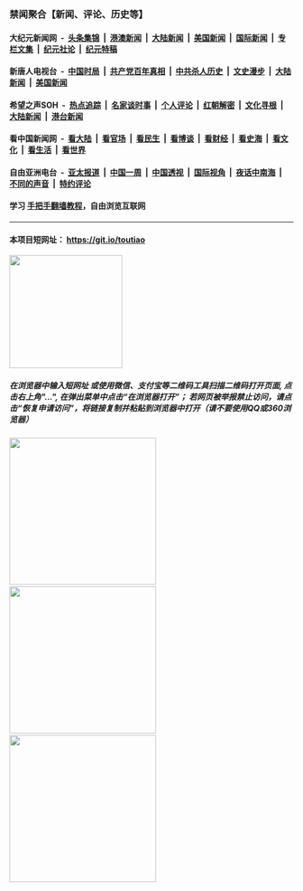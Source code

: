### 禁闻聚合【新闻、评论、历史等】

#### 大纪元新闻网 &nbsp;-&nbsp; [头条集锦](indexes/E头条集锦.md?t=02111033) &nbsp;|&nbsp; [港澳新闻](indexes/E港澳新闻.md?t=02111033)  &nbsp;|&nbsp; [大陆新闻](indexes/E大陆新闻.md?t=02111033) &nbsp;|&nbsp; [美国新闻](indexes/E美国新闻.md?t=02111033) &nbsp;|&nbsp; [国际新闻](indexes/E国际新闻.md?t=02111033) &nbsp;|&nbsp; [专栏文集](indexes/E专栏文集.md?t=02111033) &nbsp;|&nbsp; [纪元社论](indexes/E纪元社论.md?t=02111033) &nbsp;|&nbsp; [纪元特稿](indexes/E纪元特稿.md?t=02111033) 

#### 新唐人电视台 &nbsp;-&nbsp; [中国时局](indexes/N中国时局.md?t=02111033) &nbsp;|&nbsp; [共产党百年真相](indexes/N共产党百年真相.md?t=02111033) &nbsp;|&nbsp; [中共杀人历史](indexes/N中共杀人历史.md?t=02111033) &nbsp;|&nbsp; [文史漫步](indexes/N文史漫步.md?t=02111033) &nbsp;|&nbsp; [大陆新闻](indexes/N大陆新闻.md?t=02111033) &nbsp;|&nbsp; [美国新闻](indexes/N美国新闻.md?t=02111033)

#### 希望之声SOH &nbsp;-&nbsp; [热点追踪](indexes/H热点追踪.md?t=02111033) &nbsp;|&nbsp; [名家谈时事](indexes/H名家谈时事.md?t=02111033) &nbsp;|&nbsp; [个人评论](indexes/H个人评论.md?t=02111033)  &nbsp;|&nbsp; [红朝解密](indexes/H红朝解密.md?t=02111033) &nbsp;|&nbsp; [文化寻根](indexes/H文化寻根.md?t=02111033) &nbsp;|&nbsp; [大陆新闻](indexes/H大陆新闻.md?t=02111033) &nbsp;|&nbsp; [港台新闻](indexes/H港台新闻.md?t=02111033)

#### 看中国新闻网 &nbsp;-&nbsp; [看大陆](indexes/S看大陆.md?t=02111033) &nbsp;|&nbsp; [看官场](indexes/S看官场.md?t=02111033) &nbsp;|&nbsp; [看民生](indexes/S看民生.md?t=02111033)  &nbsp;|&nbsp; [看博谈](indexes/S看博谈.md?t=02111033) &nbsp;|&nbsp; [看财经](indexes/S看财经.md?t=02111033) &nbsp;|&nbsp; [看史海](indexes/S看史海.md?t=02111033) &nbsp;|&nbsp; [看文化](indexes/S看文化.md?t=02111033) &nbsp;|&nbsp; [看生活](indexes/S看生活.md?t=02111033) &nbsp;|&nbsp; [看世界](indexes/S看世界.md?t=02111033)

#### 自由亚洲电台 &nbsp;-&nbsp; [亚太报道](indexes/R亚太报道.md?t=02111033) &nbsp;|&nbsp; [中国一周](indexes/R中国一周.md?t=02111033) &nbsp;|&nbsp; [中国透视](indexes/R中国透视.md?t=02111033)  &nbsp;|&nbsp; [国际视角](indexes/R国际视角.md?t=02111033) &nbsp;|&nbsp; [夜话中南海](indexes/R夜话中南海.md?t=02111033) &nbsp;|&nbsp; [不同的声音](indexes/R不同的声音.md?t=02111033) &nbsp;|&nbsp; [特约评论](indexes/R特约评论.md?t=02111033)

#### 学习 [手把手翻墙教程](https://github.com/gfw-breaker/guides/wiki)，自由浏览互联网

----

#### 本项目短网址： https://git.io/toutiao
<img src="https://raw.githubusercontent.com/gfw-breaker/banned-news/master/scripts/img/qr.png" width="200px"/>  

##### 在浏览器中输入短网址 或使用微信、支付宝等二维码工具扫描二维码打开页面, 点击右上角"...", 在弹出菜单中点击“在浏览器打开”； 若网页被举报禁止访问，请点击“恢复申请访问”，将链接复制并粘贴到浏览器中打开（请不要使用QQ或360浏览器）

<img src="https://raw.githubusercontent.com/gfw-breaker/banned-news/master/scripts/img/1.png" width="260px"/> &nbsp; <img src="https://raw.githubusercontent.com/gfw-breaker/banned-news/master/scripts/img/2.png" width="260px"/> &nbsp; <img src="https://raw.githubusercontent.com/gfw-breaker/banned-news/master/scripts/img/3.png" width="260px"/>
